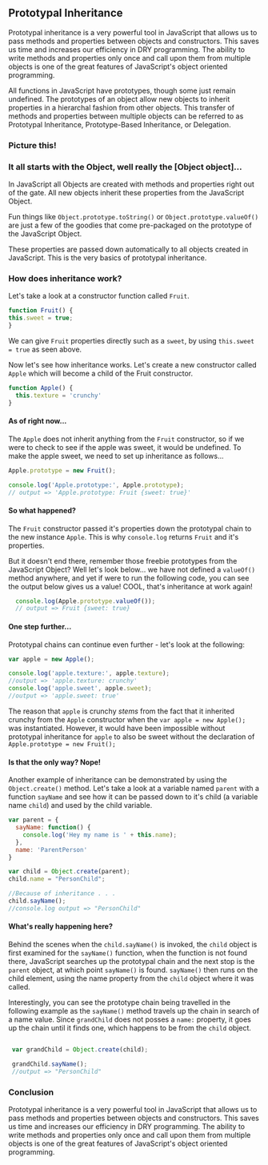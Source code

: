 ##  Prototypal Inheritance

  Prototypal inheritance is a very powerful tool in JavaScript that allows us to pass methods and properties between objects and constructors. This saves us time and increases our efficiency in DRY programming. The ability to write methods and properties only once and call upon them from multiple objects is one of the great features of JavaScript's object oriented programming.

  All functions in JavaScript have prototypes, though some just remain undefined. The prototypes of an object allow new objects to inherit properties in a hierarchal fashion from other objects. This transfer of methods and properties between multiple objects can be referred to as Prototypal Inheritance, Prototype-Based Inheritance, or Delegation.

### Picture this!



### It all starts with the Object, well really the [Object object]...
 In JavaScript all Objects are created with methods and properties right out of the gate. All new objects inherit these properties from the JavaScript Object.

 Fun things like `Object.prototype.toString()` or `Object.prototype.valueOf()` are just a few of the goodies that come pre-packaged on the prototype of the JavaScript Object.

 These properties are passed down automatically to all objects created in JavaScript. This is the very basics of prototypal inheritance.

### How does inheritance work?
  Let's take a look at a constructor function called `Fruit`.
  ```js
function Fruit() {
  this.sweet = true;
}
```
We can give `Fruit` properties directly such as a `sweet`, by using `this.sweet = true` as seen above.

Now let's see how inheritance works. Let's create a new constructor called `Apple` which will become a child of the Fruit constructor.
```js
function Apple() {
  this.texture = 'crunchy'
}
  ```
#### As of right now...
The `Apple` does not inherit anything from the `Fruit` constructor, so if we were to check to see if the apple was sweet, it would be undefined. To make the apple sweet, we need to set up inheritance as follows...

```js
Apple.prototype = new Fruit();

console.log('Apple.prototype:', Apple.prototype);
// output => 'Apple.prototype: Fruit {sweet: true}'
```
#### So what happened?
  The `Fruit` constructor passed it's properties down the prototypal chain to the new instance `Apple`. This is why `console.log` returns `Fruit` and it's properties.

  But it doesn't end there, remember those freebie prototypes from the JavaScript Object? Well let's look below... we have not defined a `valueOf()` method anywhere, and yet if were to run the following code, you can see the output below gives us a value! COOL, that's inheritance at work again!
```js
  console.log(Apple.prototype.valueOf());
  // output => Fruit {sweet: true}
```

#### One step further...
  Prototypal chains can continue even further - let's look at the following:
  ```js
  var apple = new Apple();

  console.log('apple.texture:', apple.texture);
  //output => 'apple.texture: crunchy'
  console.log('apple.sweet', apple.sweet);
  //output => 'apple.sweet: true'
  ```
  The reason that `apple` is crunchy *stems* from the fact that it inherited crunchy from the `Apple` constructor when the `var apple = new Apple();` was instantiated. However, it would have been impossible without prototypal inheritance for `apple` to also be sweet without the declaration of `Apple.prototype = new Fruit();`

  #### Is that the only way? Nope!

  Another example of inheritance can be demonstrated by using the `Object.create()` method. Let's take a look at a variable named `parent` with a function `sayName` and see how it can be passed down to it's child (a variable name `child`) and used by the child variable.

  ```js
  var parent = {
    sayName: function() {
      console.log('Hey my name is ' + this.name);
    },
    name: 'ParentPerson'
  }

  var child = Object.create(parent);
  child.name = "PersonChild";

  //Because of inheritance . . .
  child.sayName();
  //console.log output => "PersonChild"
  ```
#### What's really happening here?
  Behind the scenes when the `child.sayName()` is invoked, the `child` object is first examined for the `sayName()` function, when the function is not found there, JavaScript searches up the prototypal chain and the next stop is the `parent` object, at which point `sayName()` is found. `sayName()` then runs on the child element, using the name property from the `child` object where it was called.

  Interestingly, you can see the prototype chain being travelled in the following example as the `sayName()` method travels up the chain in search of a name value. Since `grandChild` does not posses a `name:` property, it goes up the chain until it finds one, which happens to be from the `child` object.
```js

 var grandChild = Object.create(child);

 grandChild.sayName();
 //output => "PersonChild"

```
### Conclusion
 Prototypal inheritance is a very powerful tool in JavaScript that allows us to pass methods and properties between objects and constructors. This saves us time and increases our efficiency in DRY programming. The ability to write methods and properties only once and call upon them from multiple objects is one of the great features of JavaScript's object oriented programming.
